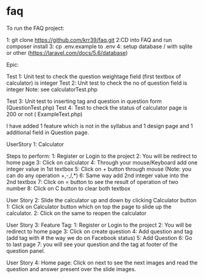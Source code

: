 # faq
 
 To run the FAQ project:
 
 1: git clone https://github.com/krr39/faq.git
 2:CD into FAQ and run composer install
 3: cp .env.example to .env
 4: setup database / with sqlite or other (https://laravel.com/docs/5.6/database)
 
Epic:

Test 1: Unit test to check the question weightage field (first textbox of calculator) is integer
Test 2: Unit test to check the no of question field is integer
Note: see calculatorTest.php

Test 3: Unit test to inserting tag and question  in question form (QuestionTest.php)
Test 4: Test to check the status of calculator page is 200 or not ( ExampleText.php)

I have added 1 feature which is not in the syllabus and 1 design page and 1 additional field in Question page.

UserStory 1: Calculator

Steps to perform:
1: Register or Login to the project 
2: You will be redirect to home page
3: Click on calculator 
4: Through your mouse/Keyboard add one integer value in 1st textbox
5: Click on + button through mouse (Note: you can do any operation +,-,/,*)
6: Same way add 2nd integer value into the 2nd textbox
7: Click on = button to see the result of operation of two number
8: Click on C button to clear both textbox

User Story 2: Slide the calculator up and down by clicking Calculator button
1: Click on Calculator button which on top the page to slide up the calculator.
2: Click on the same to reopen the calculator

User Story 3: Feature Tag:
1: Register or Login to the project
2: You will be redirect to home page
3: Click on create question
4: Add question and tag (add tag with # the way we do on Facebook status)
5: Add Question
6: Go to last page
7: you will see your question and the tag at footer of the question panel.


User Story 4: Home page:
Click on next to see the next images and read the question and answer present over the slide images.
